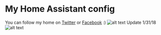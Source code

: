 # My Home Assistant config
You can follow my home on <a href="https://twitter.com/clifffordha">Twitter</a> or <a href="https://facebook.com/clifffordha">Facebook</a> :)
![alt text](https://i.imgur.com/YLxJnMY.jpg)
Update 1/31/18
![alt text](https://image.prntscr.com/image/ERYXmKoGQfisj78OyJ9QZg.png)
